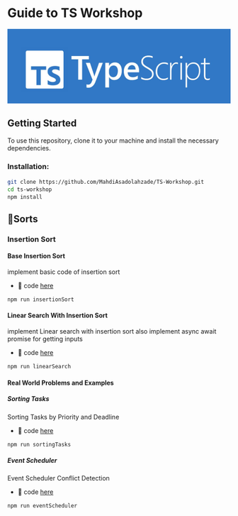 # **Guide to TS Workshop**

![TS Image](assets/pictures/ts.jpg)

## Getting Started

To use this repository, clone it to your machine and install the necessary dependencies.

### Installation:

```bash
git clone https://github.com/MahdiAsadolahzade/TS-Workshop.git
cd ts-workshop
npm install
```



## :open_file_folder:Sorts

### **Insertion Sort**

#### Base Insertion Sort
implement basic code of insertion sort
- :link:  code [here](Sorts/Insertion_Sort/Insertion_sort.ts)

```bash
npm run insertionSort
```

#### Linear Search With Insertion Sort
implement Linear search with insertion sort 
also implement async await promise for getting inputs
- :link:  code [here](Sorts/Insertion_Sort/Linear_search_insertion_search.ts)
```bash
npm run linearSearch
```

#### Real World Problems and Examples

##### Sorting Tasks
Sorting Tasks by Priority and Deadline
- :link:  code [here](Sorts/Insertion_Sort/Sorting_taks_problem.ts)
```bash
npm run sortingTasks
```

##### Event Scheduler
Event Scheduler Conflict Detection
- :link:  code [here](Sorts/Insertion_Sort/Event_scheduler_problem.ts)
```bash
npm run eventScheduler
```
